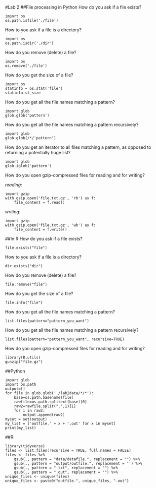 #Lab 2
##File processing in Python
How do you ask if a file exists?

```
import os
os.path.isfile('./file')
```
How to you ask if a file is a directory?

```
import os
os.path.isdir('./dir')
```
How do you remove (delete) a file?

```
import os
os.remove('./file')
```
How do you get the size of a file?

```
import os
statinfo = os.stat('file')
statinfo.st_size
```
How do you get all the file names matching a pattern?

```
import glob
glob.glob('pattern')
```
How do you get all the file names matching a pattern recursively?

```
import glob
glob.glob(/*/'pattern')
```
How do you get an iterator to all files matching a pattern, as opposed to returning a potentially huge list?

```
import glob
glob.iglob('pattern')
```
How do you open gzip-compressed files for reading and for writing?

_reading:_

```
import gzip
with gzip.open('file.txt.gz', 'rb') as f:
    file_content = f.read()
```
_writing:_

```
import gzip
with gzip.open('file.txt.gz', 'wb') as f:
    file_content = f.write()
```


##In R
How do you ask if a file exists?

```
file.exists("file")
```
How to you ask if a file is a directory?

```
dir.exists("dir")
```

How do you remove (delete) a file?

```
file.remove("file")
```
How do you get the size of a file?

```
file.info("file")
```

How do you get all the file names matching a pattern?

```
list.files(pattern="pattern_you_want")
```

How do you get all the file names matching a pattern recursively?

```
list.files(pattern="pattern_you_want", recursive=TRUE)
```

How do you open gzip-compressed files for reading and for writing?

```
library(R.utils)
gunzip("file.gz")
```

##Python

```{py}
import glob
import os.path
output=[]
for file in glob.glob('./lab2data/*/*'):
	base=os.path.basename(file)
	rawfile=os.path.splitext(base)[0]
	raw2=rawfile.split(".",1)[1]
	for i in raw2:
		output.append(raw2)
myset = set(output)
my_list = ['outfile.' + x + '.out' for x in myset]
print(my_list)

```

##R

```
library(tidyverse)
files <- list.files(recursive = TRUE, full.names = FALSE)
files <- files %>%
	gsub(., pattern = "data/datafile.", replacement = "") %>%
	gsub(., pattern = "output/outfile.", replacement = '') %>%
	gsub(., pattern = ".txt", replacement = "") %>%
	gsub(., pattern = ".out", replacement = "") %>%
unique_files <- unique(files)
unique_files <- paste0("outfile.", unique_files, ".out")
```
